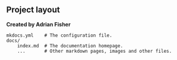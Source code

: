 ## Project layout
**Created by Adrian Fisher**

    mkdocs.yml    # The configuration file.
    docs/
        index.md  # The documentation homepage.
        ...       # Other markdown pages, images and other files.

